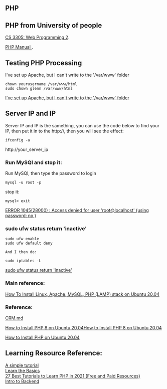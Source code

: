 ## PHP

## PHP from University of people 

[CS 3305: Web Programming 2](https://my.uopeople.edu/mod/book/view.php?id=45606&chapterid=39151). 

[PHP Manual ](https://www.php.net/manual/en/index.php). 

## Testing PHP Processing
I've set up Apache, but I can't write to the '/var/www' folder
```
chown yourusername /var/www/html
sudo chown glenn /var/www/html
```
[I've set up Apache, but I can't write to the '/var/www' folder](https://superuser.com/questions/278446/ive-set-up-apache-but-i-cant-write-to-the-var-www-folder)  

## Server IP and IP

Server IP and IP is the samething, you can use the code below to find your IP, then put it in to the http://, then you will see the effect:
```
ifconfig -a

```
http://your_server_ip

### Run MySQl and stop it:
Run MySQl, then type the password to login
```
mysql -u root -p
```
stop it:
```
mysql> exit
```
[ERROR 1045(28000) : Access denied for user 'root@localhost' (using password: no )](https://askubuntu.com/questions/401449/error-104528000-access-denied-for-user-rootlocalhost-using-password-no)  


### sudo ufw status return 'inactive'
```
sudo ufw enable
sudo ufw default deny

And I then do:

sudo iptables -L
```

[sudo ufw status return 'inactive'](https://www.digitalocean.com/community/questions/sudo-ufw-status-return-inactive)  

### Main reference:
[How To Install Linux, Apache, MySQL, PHP (LAMP) stack on Ubuntu 20.04](https://www.digitalocean.com/community/tutorials/how-to-install-linux-apache-mysql-php-lamp-stack-on-ubuntu-20-04)  

### Reference:  
[CRM.md](https://github.com/GlennOu66304/Full-Stack-Development/blob/master/Project%20%20%20building/CRM.md)  

[How to Install PHP 8 on Ubuntu 20.04How to Install PHP 8 on Ubuntu 20.04](https://linuxize.com/post/how-to-install-php-8-on-ubuntu-20-04/)

[How to Install PHP on Ubuntu 20.04](https://linuxize.com/post/how-to-install-php-on-ubuntu-20-04/)  

## Learning Resource Reference:  
[A simple tutorial](https://www.php.net/manual/en/tutorial.phphttps://www.php.net/manual/en/tutorial.php)  
[Learn the Basics](https://www.learn-php.org/)   
[27 Best Tutorials to Learn PHP in 2021 (Free and Paid Resources)](https://kinsta.com/blog/php-tutorials/)  
[Intro to Backend](https://www.udacity.com/course/intro-to-backend--ud171)  
